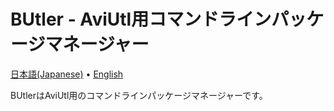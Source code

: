 # BUtler - AviUtl用コマンドラインパッケージマネージャー

[日本語(Japanese)](/README.md) • [English](/docs/README-en.md)

BUtlerはAviUtl用のコマンドラインパッケージマネージャーです。
